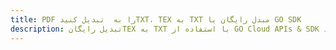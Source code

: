 ---title: PDF را به  تبدیل کنیدTXT، TEX به TXT مبدل رایگان یا GO SDKdescription: تبدیل رایگانTEX به TXT با استفاده از GO Cloud APIs & SDK همچنین اسناد PDF را در Cloud ایجاد، ویرایش و رندر کنید.---